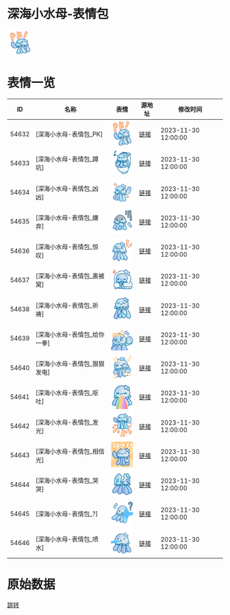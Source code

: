 # 深海小水母-表情包

<img src="./cover.png" height="60" alt="cover" />

# 表情一览

|ID|名称|表情|源地址|修改时间|
|----|----|----|----|----|
|54632|[深海小水母-表情包_PK]|<img src="./pic/054632_%5B深海小水母-表情包_PK%5D.png" height="60" alt="PK"/>|[链接](https://i0.hdslb.com/bfs/garb/8302cdbc753710e7bc62b373a7686f4d78bef637.png)|2023-11-30 12:00:00|
|54633|[深海小水母-表情包_蹲坑]|<img src="./pic/054633_%5B深海小水母-表情包_蹲坑%5D.png" height="60" alt="蹲坑"/>|[链接](https://i0.hdslb.com/bfs/garb/a3ff780ad78fcfd71704b6f0f9702dcd590367aa.png)|2023-11-30 12:00:00|
|54634|[深海小水母-表情包_凶凶]|<img src="./pic/054634_%5B深海小水母-表情包_凶凶%5D.png" height="60" alt="凶凶"/>|[链接](https://i0.hdslb.com/bfs/garb/3b51858be6d022078c0e6e92933a699e632dd406.png)|2023-11-30 12:00:00|
|54635|[深海小水母-表情包_嫌弃]|<img src="./pic/054635_%5B深海小水母-表情包_嫌弃%5D.png" height="60" alt="嫌弃"/>|[链接](https://i0.hdslb.com/bfs/garb/f8644a372e57acddbe5dbfe31391ebc8b74d4a53.png)|2023-11-30 12:00:00|
|54636|[深海小水母-表情包_惊叹]|<img src="./pic/054636_%5B深海小水母-表情包_惊叹%5D.png" height="60" alt="惊叹"/>|[链接](https://i0.hdslb.com/bfs/garb/508e82b8aac081373d0aace2e0d30a83c0f4a9cf.png)|2023-11-30 12:00:00|
|54637|[深海小水母-表情包_裹被窝]|<img src="./pic/054637_%5B深海小水母-表情包_裹被窝%5D.png" height="60" alt="裹被窝"/>|[链接](https://i0.hdslb.com/bfs/garb/15401384c052bf7a2cb5830189a9775c06dad9e1.png)|2023-11-30 12:00:00|
|54638|[深海小水母-表情包_祈祷]|<img src="./pic/054638_%5B深海小水母-表情包_祈祷%5D.png" height="60" alt="祈祷"/>|[链接](https://i0.hdslb.com/bfs/garb/0db353990efd96ae047b18634cd34195fcb20a45.png)|2023-11-30 12:00:00|
|54639|[深海小水母-表情包_给你一拳]|<img src="./pic/054639_%5B深海小水母-表情包_给你一拳%5D.png" height="60" alt="给你一拳"/>|[链接](https://i0.hdslb.com/bfs/garb/8302dee2acdb8d654eea894a973f8bbbf06df378.png)|2023-11-30 12:00:00|
|54640|[深海小水母-表情包_狠狠发电]|<img src="./pic/054640_%5B深海小水母-表情包_狠狠发电%5D.png" height="60" alt="狠狠发电"/>|[链接](https://i0.hdslb.com/bfs/garb/4fd5df709a4acad699371faf5d55b014b4c621c1.png)|2023-11-30 12:00:00|
|54641|[深海小水母-表情包_呕吐]|<img src="./pic/054641_%5B深海小水母-表情包_呕吐%5D.png" height="60" alt="呕吐"/>|[链接](https://i0.hdslb.com/bfs/garb/0ec156448767bea5f3c75a300f1026d589f9ca75.png)|2023-11-30 12:00:00|
|54642|[深海小水母-表情包_发光]|<img src="./pic/054642_%5B深海小水母-表情包_发光%5D.png" height="60" alt="发光"/>|[链接](https://i0.hdslb.com/bfs/garb/401a967b37c8eb8938ec4196031f2513fc155adb.png)|2023-11-30 12:00:00|
|54643|[深海小水母-表情包_相信光]|<img src="./pic/054643_%5B深海小水母-表情包_相信光%5D.png" height="60" alt="相信光"/>|[链接](https://i0.hdslb.com/bfs/garb/3654b91a1c4d4afd84965e6c51ac65fbeaa989f0.png)|2023-11-30 12:00:00|
|54644|[深海小水母-表情包_哭哭]|<img src="./pic/054644_%5B深海小水母-表情包_哭哭%5D.png" height="60" alt="哭哭"/>|[链接](https://i0.hdslb.com/bfs/garb/8cffb475d60227b61694b95f3511760b3a235821.png)|2023-11-30 12:00:00|
|54645|[深海小水母-表情包_?]|<img src="./pic/054645_%5B深海小水母-表情包__%5D.png" height="60" alt="?"/>|[链接](https://i0.hdslb.com/bfs/garb/f052276dddbb57da0d618df3731a6f74546e5585.png)|2023-11-30 12:00:00|
|54646|[深海小水母-表情包_喷水]|<img src="./pic/054646_%5B深海小水母-表情包_喷水%5D.png" height="60" alt="喷水"/>|[链接](https://i0.hdslb.com/bfs/garb/9f48ace6c55380cda260125b151857f2d0381490.png)|2023-11-30 12:00:00|

# 原始数据

[跳转](./raw.json)

